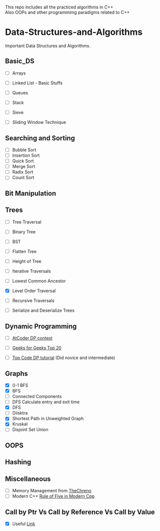 

This repo includes all the practiced algorithms in C++ <br/>
Also OOPs and other programmimg paradigms related to C++

# Data-Structures-and-Algorithms

Important Data Structures and Algorithms.

## Basic_DS

- [ ] Arrays
- [ ] Linked List - Basic Stuffs
- [ ] Queues
- [ ] Stack
- [ ] Sieve
- [ ] Sliding Window Technique


## Searching and Sorting

- [ ] Bubble Sort
- [ ] Insertion Sort
- [ ] Quick Sort
- [ ] Merge Sort
- [ ] Radix Sort
- [ ] Count Sort

## Bit Manipulation

## Trees
- [ ] Tree Traversal
- [ ] Binary Tree
- [ ] BST
- [ ] Flatten Tree
- [ ] Height of Tree
- [ ] Iterative Traversals
- [ ] Lowest Common Ancestor
- [x] Level Order Traversal
- [ ] Recursive Traversals
- [ ] Serialize and Deserialize Trees


## Dynamic Programming

- [ ] [AtCoder DP contest](https://atcoder.jp/contests/dp/tasks)

- [ ] [Geeks for Geeks Top 20](https://www.geeksforgeeks.org/top-20-dynamic-programming-interview-questions/)

- [ ] [Top Code DP tutorial](https://www.topcoder.com/community/competitive-programming/tutorials/dynamic-programming-from-novice-to-advanced/) (Did novice and intermediate)

## Graphs

- [x] 0-1 BFS
- [x] BFS
- [ ] Connected Components
- [ ] DFS Calculate entry and exit time
- [x] DFS
- [ ] Diisktra
- [x] Shortest Path in Unweighted Graph
- [x] Kruskal
- [ ] Disjoint Set Union

## OOPS

## Hashing

## Miscellaneous 
- [ ] Memory Management from [TheChreno](https://www.youtube.com/user/TheChernoProject) 
- [ ] Modern C++ [Rule of Five in Modern Cpp](https://cpppatterns.com/patterns/rule-of-five.html)

## Call by Ptr Vs Call by Reference Vs Call by Value

- [x] Useful [Link](https://hackr.io/blog/pass-by-reference-vs-pass-by-pointer)






















